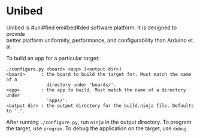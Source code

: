 # Unibed

Unibed is #uni#fied em#bed#ded software platform. It is designed to provide \
better platform uniformity, performance, and configurability than Arduino et. \
al.

To build an app for a particular target:

```
./configure.py <board> <app> [<output dir>]
<board>      : the board to build the target for. Must match the name of a
               directory under 'boards/'.
<app>        : the app to build. Must match the name of a directory under
               'apps/'.
<output dir> : the output directory for the build.ninja file. Defaults to '.'.
```

After running ```./configure.py```, run ```ninja``` in the output directory. To
program the target, use ```program```. To debug the application on the target,
use ```debug```.
